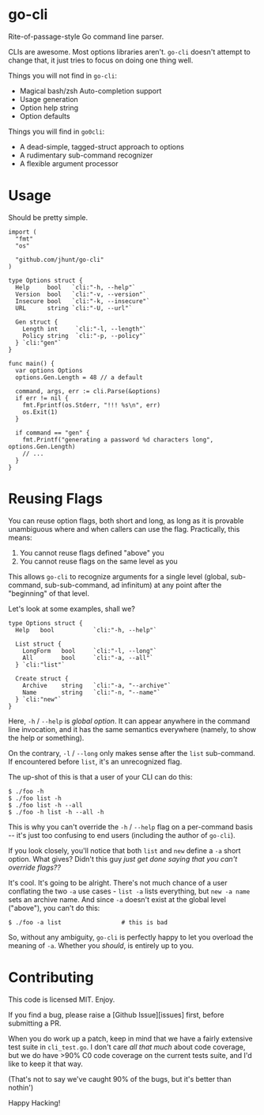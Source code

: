 go-cli
======

Rite-of-passage-style Go command line parser.

CLIs are awesome.  Most options libraries aren't.  `go-cli`
doesn't attempt to change that, it just tries to focus on doing
one thing well.

Things you will not find in `go-cli`:

  - Magical bash/zsh Auto-completion support
  - Usage generation
  - Option help string
  - Option defaults

Things you will find in `go0cli`:

  - A dead-simple, tagged-struct approach to options
  - A rudimentary sub-command recognizer
  - A flexible argument processor

Usage
=====

Should be pretty simple.

```
import (
  "fmt"
  "os"

  "github.com/jhunt/go-cli"
)

type Options struct {
  Help     bool   `cli:"-h, --help"`
  Version  bool   `cli:"-v, --version"`
  Insecure bool   `cli:"-k, --insecure"`
  URL      string `cli:"-U, --url"`

  Gen struct {
    Length int     `cli:"-l, --length"`
    Policy string  `cli:"-p, --policy"`
  } `cli:"gen"`
}

func main() {
  var options Options
  options.Gen.Length = 48 // a default

  command, args, err := cli.Parse(&options)
  if err != nil {
    fmt.Fprintf(os.Stderr, "!!! %s\n", err)
    os.Exit(1)
  }

  if command == "gen" {
    fmt.Printf("generating a password %d characters long", options.Gen.Length)
    // ...
  }
}
```

Reusing Flags
=============

You can reuse option flags, both short and long, as long as it is
provable unambiguous where and when callers can use the flag.
Practically, this means:

  1. You cannot reuse flags defined "above" you
  2. You cannot reuse flags on the same level as you

This allows `go-cli` to recognize arguments for a single level
(global, sub-command, sub-sub-command, ad infinitum) at any point
after the "beginning" of that level.

Let's look at some examples, shall we?

```
type Options struct {
  Help   bool           `cli:"-h, --help"`

  List struct {
    LongForm   bool     `cli:"-l, --long"`
    All        bool     `cli:"-a, --all"`
  } `cli:"list"`

  Create struct {
    Archive    string   `cli:"-a, "--archive"`
    Name       string   `cli:"-n, "--name"`
  } `cli:"new"`
}
```

Here, `-h` / `--help` is _global option_.  It can appear anywhere
in the command line invocation, and it has the same semantics
everywhere (namely, to show the help or something).

On the contrary, `-l` / `--long` only makes sense after the `list`
sub-command.  If encountered before `list`, it's an unrecognized
flag.

The up-shot of this is that a user of your CLI can do this:

```
$ ./foo -h
$ ./foo list -h
$ ./foo list -h --all
$ ./foo -h list -h --all -h
```

This is why you can't override the `-h` / `--help` flag on a
per-command basis -- it's just too confusing to end users
(including the author of `go-cli`).

If you look closely, you'll notice that both `list` and `new`
define a `-a` short option.  What gives?  Didn't this guy _just
get done saying that you can't override flags??_

It's cool.  It's going to be alright.  There's not much chance of
a user conflating the two `-a` use cases - `list -a` lists
everything, but `new -a name` sets an archive name.  And since
`-a` doesn't exist at the global level ("above"), you can't do
this:

```
$ ./foo -a list                 # this is bad
```

So, without any ambiguity, `go-cli` is perfectly happy to let you
overload the meaning of `-a`.  Whether you _should_, is entirely
up to you.

Contributing
============

This code is licensed MIT.  Enjoy.

If you find a bug, please raise a [Github Issue][issues] first,
before submitting a PR.

When you do work up a patch, keep in mind that we have a fairly
extensive test suite in `cli_test.go`.  I don't care _all that
much_ about code coverage, but we do have >90% C0 code coverage on
the current tests suite, and I'd like to keep it that way.

(That's not to say we've caught 90% of the bugs, but it's better
than nothin')

Happy Hacking!

